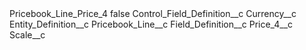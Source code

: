 <?xml version="1.0" encoding="UTF-8"?>
<CustomMetadata xmlns="http://soap.sforce.com/2006/04/metadata" xmlns:xsi="http://www.w3.org/2001/XMLSchema-instance" xmlns:xsd="http://www.w3.org/2001/XMLSchema">
    <label>Pricebook_Line_Price_4</label>
    <protected>false</protected>
    <values>
        <field>Control_Field_Definition__c</field>
        <value xsi:type="xsd:string">Currency__c</value>
    </values>
    <values>
        <field>Entity_Definition__c</field>
        <value xsi:type="xsd:string">Pricebook_Line__c</value>
    </values>
    <values>
        <field>Field_Definition__c</field>
        <value xsi:type="xsd:string">Price_4__c</value>
    </values>
    <values>
        <field>Scale__c</field>
        <value xsi:nil="true"/>
    </values>
</CustomMetadata>
